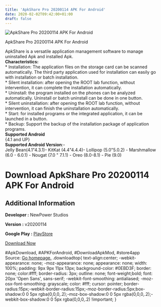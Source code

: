 ```yaml
---
title: 'ApkShare Pro 20200114 APK For Android'
date: 2020-02-02T09:42:00+01:00
draft: false
---
```


![ApkShare Pro 20200114 APK For Android](https://i1.wp.com/apkhome.net/wp-content/uploads/2020/02/ApkShare-Pro-20200114.png "ApkShare Pro 20200114 APK For Android")

  

ApkShare Pro 20200114 APK For Android

ApkShare is a versatile application management software to manage uninstalled Apk and installed Apk.  
**Characteristics:**  
\* Installation: The application files on the storage card can be scanned automatically. The third party application used for installation can easily go with installation or batch installation.  
\* Silent installation: after opening the ROOT lab function, without intervention, it can complete the installation automatically.  
\* Uninstall: the program installed on the phones can be analyzed automatically. Uninstall or batch uninstall can be done in one button.  
\* Silent uninstallation: after opening the ROOT lab function, without intervention, it can finish the uninstallation automatically.  
\* Start: for installed programs or the integrated application, it can be launched in a button.  
\* Backup: Support the backup of the installation package of application programs.  
**Supported Android**  
{4.1 and UP}  
**Supported Android Version**:-  
Jelly Bean(4.1"4.3.1)- KitKat (4.4"4.4.4)- Lollipop (5.0"5.0.2) - Marshmallow (6.0 - 6.0.1) - Nougat (7.0 " 7.1.1) - Oreo (8.0-8.1) - Pie (9.0)

Download ApkShare Pro 20200114 APK For Android
==============================================

Additional Information
----------------------

**Developer :** NewPower Studios

**Version :** v20200114

**Google Play :** [PlayStore](https://play.google.com/store/apps/details?id=com.newpower.apkmanager&hl=en)

  

[Download Now](https://store4app.co/post/apkshare-pro-20200114-apk-for-android_1580630492)

  
#ApkDownload, #APKForAndroid, #DownloadApkMod, #store4app  
Source: [Go homepage.](https://store4app.co/post/apkshare-pro-20200114-apk-for-android_1580630492) .downloadtop{ text-align:center; -webkit-appearance: none; -moz-appearance: none; appearance: none; width: 100%; padding: 9px 9px 11px 13px; background-color: #0EBD3F; border: none; color:#fff; border-radius: 3px; outline: none; font-weight;bold; font: 20px 'Open Sans', sans-serif; -webkit-font-smoothing: antialiased; -moz-osx-font-smoothing: grayscale; color: #fff; cursor: pointer; border-radius:15px;-webkit-border-radius:15px;-moz-border-radius:5px;box-shadow:0 0 5px rgba(0,0,0,.2);-moz-box-shadow:0 0 5px rgba(0,0,0,.2);-webkit-box-shadow:0 0 5px rgba(0,0,0,.2) !important; }